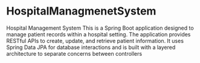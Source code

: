 # HospitalManagmenetSystem
Hospital Management System This is a Spring Boot application designed to manage patient records within a hospital setting. The application provides RESTful APIs to create, update, and retrieve patient information. It uses Spring Data JPA for database interactions and is built with a layered architecture to separate concerns between controllers
